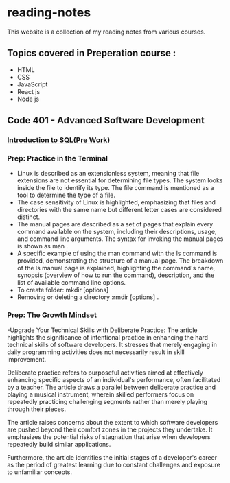 # reading-notes
This website is a collection of my reading notes from various courses.

## Topics covered in Preperation course :
  - HTML
  - CSS
  - JavaScript
  - React js
  - Node js

## Code 401 - Advanced Software Development

### [Introduction to SQL(Pre Work)](Introduction_to_SQL.md)

### Prep: Practice in the Terminal

- Linux is described as an extensionless system, meaning that file extensions are not essential for determining file types. The system looks inside the file to identify its type. The file command is mentioned as a tool to determine the type of a file.
- The case sensitivity of Linux is highlighted, emphasizing that files and directories with the same name but different letter cases are considered distinct.
- The manual pages are described as a set of pages that explain every command available on the system, including their descriptions, usage, and command line arguments.
The syntax for invoking the manual pages is shown as man <command>.
- A specific example of using the man command with the ls command is provided, demonstrating the structure of a manual page.
The breakdown of the ls manual page is explained, highlighting the command's name, synopsis (overview of how to run the command), description, and the list of available command line options.
- To create folder: mkdir [options] <Directory>
- Removing or deleting a directory :rmdir [options] <Directory>.

  

### Prep: The Growth Mindset
-Upgrade Your Technical Skills with Deliberate Practice:
   The article highlights the significance of intentional practice in enhancing the hard technical skills of software developers. It stresses that merely engaging in daily programming activities does not necessarily result in skill improvement.

Deliberate practice refers to purposeful activities aimed at effectively enhancing specific aspects of an individual's performance, often facilitated by a teacher. The article draws a parallel between deliberate practice and playing a musical instrument, wherein skilled performers focus on repeatedly practicing challenging segments rather than merely playing through their pieces.

The article raises concerns about the extent to which software developers are pushed beyond their comfort zones in the projects they undertake. It emphasizes the potential risks of stagnation that arise when developers repeatedly build similar applications.

Furthermore, the article identifies the initial stages of a developer's career as the period of greatest learning due to constant challenges and exposure to unfamiliar concepts.
